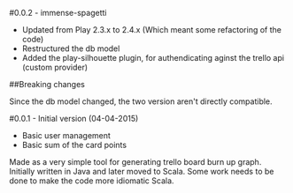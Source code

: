 #0.0.2 - immense-spagetti

- Updated from Play 2.3.x to 2.4.x (Which meant some refactoring of the code)
- Restructured the db model
- Added the play-silhouette plugin, for authendicating aginst the trello api (custom provider)

##Breaking changes

Since the db model changed, the two version aren't directly compatible.

#0.0.1 - Initial version (04-04-2015)

- Basic user management
- Basic sum of the card points

Made as a very simple tool for generating trello board burn up graph. 
Initially written in Java and later moved to Scala. Some work needs to be done to make the code more idiomatic Scala.  
